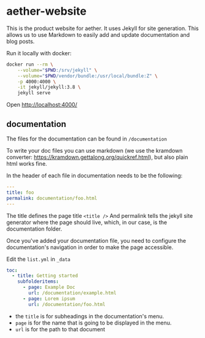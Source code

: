 # aether-website

This is the product website for aether.
It uses Jekyll for site generation.
This allows us to use Markdown to easily add and update documentation and blog posts.

Run it locally with docker:

```bash
docker run --rm \
    --volume="$PWD:/srv/jekyll" \
    --volume="$PWD/vendor/bundle:/usr/local/bundle:Z" \
    -p 4000:4000 \
    -it jekyll/jekyll:3.8 \
    jekyll serve
```

Open <http://localhost:4000/>

## documentation

The files for the documentation can be found in `/documentation`

To write your doc files you can use markdown (we use the kramdown converter: <https://kramdown.gettalong.org/quickref.html>), but also plain html works fine.

In the header of each file in documentation needs to be the following:

```yaml
---
title: foo
permalink: documentation/foo.html
---
```

The title defines the page title `<title />`
And permalink tells the jekyll site generator where the page should live, which, in our case, is the documentation folder.

Once you've added your documentation file, you need to configure the documentation's navigation in order to make the page accessible.

Edit the `list.yml` in `_data`

```yaml
toc:
  - title: Getting started
    subfolderitems:
      - page: Example Doc
        url: /documentation/example.html
      - page: Lorem ipsum
        url: /documentation/foo.html
```

- the `title` is for subheadings in the documentation's menu.
- `page` is for the name that is going to be displayed in the menu.
- `url` is for the path to that document
